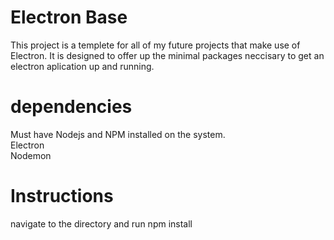 # Electron Base
This project is a templete for all of my future projects that make use of Electron. It is designed to offer up the minimal packages neccisary to get an electron aplication up and running.

# dependencies
Must have Nodejs and NPM installed on the system. </br>
Electron </br>
Nodemon </br>

# Instructions
navigate to the directory and run npm install